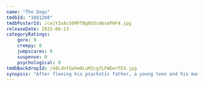 ```yaml
---
name: "The Dogs"
tmdbId: "1081208"
tmdbPosterId: /cejY3xAcS6MFTBgNSUcmbsmPHF4.jpg
releaseDate: 2025-06-13
categoryRatings:
    gore: 0
    creepy: 0
    jumpscares: 0
    suspense: 0
    psychological: 0
tmdbBackdropId: /48LdnfGahm8LuM2cg7LFWEmrTEd.jpg
synopsis: "After fleeing his psychotic father, a young teen and his mom seek refuge in a remote farmhouse, only to face a pack of ferocious dogs and the sinister spirits that haunt the property."
---
```


